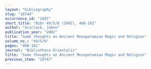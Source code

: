 ```yaml
---
layout: "bibliography"
slug: "10744"
occurrence_id: "1687"
short_title: "BiOr 49/5/6 (2002), 468-181"
author: "Scurlock, JoAnn"
publication_year: "2002"
title: "Some thoughts on Ancient Mesopotamian Magic and Religion"
volume_no_: "49/5/6"
pages: "468-181"
journal: "Bibliotheca Orientalis"
title: "Some thoughts on Ancient Mesopotamian Magic and Religion"
previous_item: "10747"
---
```

